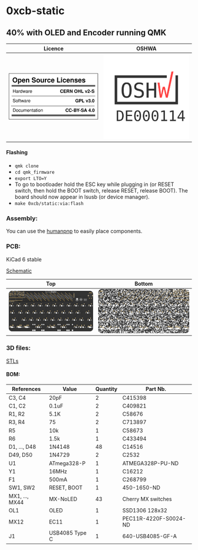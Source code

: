 # 0xcb-static
## 40% with OLED and Encoder running QMK

Licence | OSHWA
:-------------------------:|:-------------------------:
![](https://github.com/0xCB-dev/0xcb-static/blob/main/LICENSE.svg) | [![](https://github.com/0xCB-dev/0xcb-static/blob/main/rev1.0/OSHWA.svg)](https://certification.oshwa.org/de000114.html)

#### Flashing

* `qmk clone`
* `cd qmk_firmware`
* `export LTO=Y`
* To go to bootloader hold the ESC key while plugging in (or RESET switch, then hold the BOOT switch, release RESET, release BOOT).
The board should now appear in lsusb (or device manager).
* `make 0xcb/static:via:flash`

### Assembly:

You can use the [humanpnp](https://files.0xcb.dev/0xCB/static/humanpnp.html) to easily place components.

### PCB:
KiCad 6 stable

[Schematic](https://github.com/0xCB-dev/0xcb-static/blob/main/rev1.0/0xcb-static.pdf)

Top | Bottom
:-------------------------:|:-------------------------:
![](https://github.com/0xCB-dev/0xcb-static/blob/main/rev1.0/0xcb-static.top.png)  |  ![](https://github.com/0xCB-dev/0xcb-static/blob/main/rev1.0/0xcb-static.bottom.png)

### 3D files:
[STLs](https://github.com/0xCB-dev/0xcb-static/tree/main/3D-files)

#### BOM:
| References     | Value          | Quantity |Part Nb.             |
|----------------|----------------|----------|---------------------|
| C3, C4         | 20pF           | 2        |C415398              |
| C1, C2         | 0.1uF          | 2        |C409821              |
| R1, R2         | 5.1K           | 2        |C58676               |
| R3, R4         | 75             | 2        |C713897              |
| R5             | 10k            | 1        |C58673               |
| R6             | 1.5k           | 1        |C433494              |
| D1, ..., D48   | 1N4148         | 48       |C14516               |
| D49, D50       | 1N4729         | 2        |C2532                |
| U1             | ATmega328-P    | 1        |ATMEGA328P-PU-ND     |
| Y1             | 16MHz          | 1        |C16212               |
| F1             | 500mA          | 1        |C268799              |
| SW1, SW2       | RESET, BOOT    | 1        |450-1650-ND          |
| MX1, ..., MX44 | MX-NoLED       | 43       |Cherry MX switches   |
| OL1            | OLED           | 1        |SSD1306 128x32       |
| MX12           | EC11           | 1        |PEC11R-4220F-S0024-ND|
| J1             | USB4085 Type C | 1        |640-USB4085-GF-A     |
